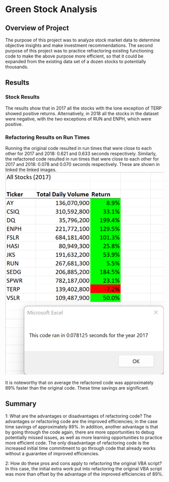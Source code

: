 # Green Stock Analysis

## Overview of Project
The purpose of this project was to analyze stock market data to determine objective insights and make investment recommendations.
The second purpose of this project was to practice refractoring existing functioning code to make the above purpose more efficient, so that it could be expanded from the existing data set of a dozen stocks to potentially thousands.

## Results
### Stock Results
The results show that in 2017 all the stocks with the lone exception of TERP showed positive returns.
Alternatively, in 2018 all the stocks in the dataset were negative, with the two exceptions of RUN and ENPH, which were positive.
### Refactoring Results on Run Times
Running the original code resulted in run times that were close to each other for 2017 and 2018:  0.621 and 0.633 seconds respectively.
Similarly, the refactored code resulted in run times that were close to each other for 2017 and 2018:  0.078 and 0.070 seconds respectively.  These are shown in linked the linked images.
![2017 Stock Results](https://github.com/psvalent/stock-analysis/blob/main/Resources/VBA_Challenge_2017.png)


It is noteworthy that on average the refactored code was approximately 89% faster than the original code.  These time savings are significant.


## Summary
1:  What are the advantages or disadvantages of refactoring code?
The advantages or refactoring code are the improved efficiencies; in the case time savings of approximately 89%.
In addition, another advantage is that by going through the code again, there are more opportunities to debug potentially missed issues, as well as more learning opportunities to practice more efficient code.
The only disadvantage of refactoring code is the increased initial time commitment to go through code that already works without a guarantee of improved efficiencies.

2:  How do these pros and cons apply to refactoring the original VBA script? 
In this case, the initial extra work put into refactoring the original VBA script was more than offset by the advantage of the improved efficiencies of 89%.
